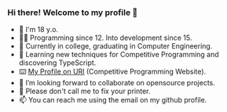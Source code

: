 ### Hi there! Welcome to my profile 👋
- 👨 I'm 18 y.o. 
- 👨‍💻 Programming since 12. Into development since 15.
- 🔭 Currently in college, graduating in Computer Engineering.
- 🌱 Learning new techniques for Competitive Programming and discovering TypeScript.
- ⌨️  <a href="https://www.urionlinejudge.com.br/judge/pt/profile/99739" target="__blank">My Profile on URI</a> (Competitive Programming Website).
- 👯 I’m looking forward to collaborate on opensource projects.
- 🤔 Please don't call me to fix your printer.
- 📫 You can reach me using the email on my github profile.

<!--
**izaiasmachado/izaiasmachado** is a ✨ _special_ ✨ repository because its `README.md` (this file) appears on your GitHub profile.
-->
